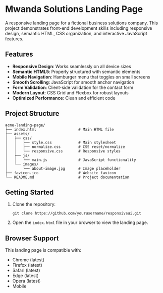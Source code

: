 # Mwanda Solutions Landing Page

A responsive landing page for a fictional business solutions company. This project demonstrates front-end development skills including responsive design, semantic HTML, CSS organization, and interactive JavaScript features.

## Features

- **Responsive Design**: Works seamlessly on all device sizes
- **Semantic HTML5**: Properly structured with semantic elements
- **Mobile Navigation**: Hamburger menu that toggles on small screens
- **Smooth Scrolling**: JavaScript for smooth anchor navigation
- **Form Validation**: Client-side validation for the contact form
- **Modern Layout**: CSS Grid and Flexbox for robust layouts
- **Optimized Performance**: Clean and efficient code

## Project Structure

```
acme-landing-page/
├── index.html                   # Main HTML file
├── assets/
│   ├── css/
│   │   ├── style.css            # Main stylesheet
│   │   ├── normalize.css        # CSS reset/normalize
│   │   └── responsive.css       # Responsive styles
│   ├── js/
│   │   └── main.js              # JavaScript functionality
│   └── images/
│       └── about-image.jpg      # Image placeholder
├── favicon.ico                  # Website favicon
└── README.md                    # Project documentation
```

## Getting Started

1. Clone the repository:
   ```
   git clone https://github.com/yourusername/responsiveui.git
   ```

2. Open the `index.html` file in your browser to view the landing page.

## Browser Support

This landing page is compatible with:
- Chrome (latest)
- Firefox (latest)
- Safari (latest)
- Edge (latest)
- Opera (latest)
- Mobile
